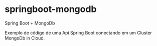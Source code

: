 # springboot-mongodb
Spring Boot  + MongoDb

Exemplo de código de uma Api Spring Boot conectando em um Cluster MongoDb in Cloud.
